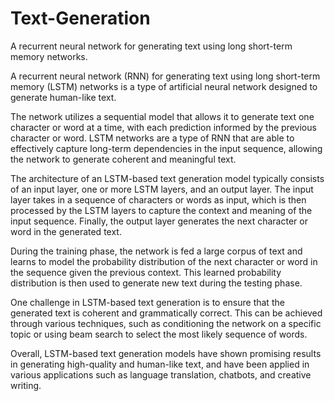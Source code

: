 # Text-Generation
A recurrent neural network for generating text using long short-term memory networks.


A recurrent neural network (RNN) for generating text using long short-term memory (LSTM) networks is a type of artificial neural network designed to generate human-like text.

The network utilizes a sequential model that allows it to generate text one character or word at a time, with each prediction informed by the previous character or word. LSTM networks are a type of RNN that are able to effectively capture long-term dependencies in the input sequence, allowing the network to generate coherent and meaningful text.

The architecture of an LSTM-based text generation model typically consists of an input layer, one or more LSTM layers, and an output layer. The input layer takes in a sequence of characters or words as input, which is then processed by the LSTM layers to capture the context and meaning of the input sequence. Finally, the output layer generates the next character or word in the generated text.

During the training phase, the network is fed a large corpus of text and learns to model the probability distribution of the next character or word in the sequence given the previous context. This learned probability distribution is then used to generate new text during the testing phase.

One challenge in LSTM-based text generation is to ensure that the generated text is coherent and grammatically correct. This can be achieved through various techniques, such as conditioning the network on a specific topic or using beam search to select the most likely sequence of words.

Overall, LSTM-based text generation models have shown promising results in generating high-quality and human-like text, and have been applied in various applications such as language translation, chatbots, and creative writing.
